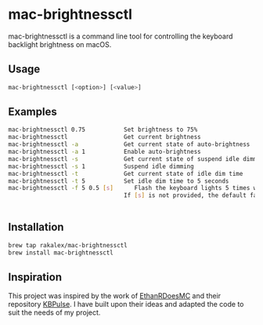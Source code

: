 # mac-brightnessctl
mac-brightnessctl is a command line tool for controlling the keyboard backlight brightness on macOS.
## Usage
```bash
mac-brightnessctl [<option>] [<value>]
```
## Examples
```bash
mac-brightnessctl 0.75           Set brightness to 75%
mac-brightnessctl                Get current brightness
mac-brightnessctl -a             Get current state of auto-brightness
mac-brightnessctl -a 1           Enable auto-brightness
mac-brightnessctl -s             Get current state of suspend idle dimming
mac-brightnessctl -s 1           Suspend idle dimming
mac-brightnessctl -t             Get current state of idle dim time
mac-brightnessctl -t 5           Set idle dim time to 5 seconds
mac-brightnessctl -f 5 0.5 [s]      Flash the keyboard lights 5 times with an interval of 0.5 seconds and optional fade speed [s].
                                 If [s] is not provided, the default fade speed is 500 milliseconds.
                                 
```
## Installation
```bash
brew tap rakalex/mac-brightnessctl
brew install mac-brightnessctl
```

## Inspiration

This project was inspired by the work of [EthanRDoesMC](https://github.com/EthanRDoesMC) and their repository [KBPulse](https://github.com/EthanRDoesMC/KBPulse). I have built upon their ideas and adapted the code to suit the needs of my project.
